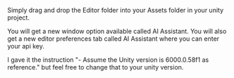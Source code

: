 Simply drag and drop the Editor folder into your Assets folder in your unity project.

You will get a new window option available called AI Assistant. You will also get a new editor preferences tab called AI Assistant where you can enter your api key.

I gave it the instruction "- Assume the Unity version is 6000.0.58f1 as reference." but feel free to change that to your unity version.
